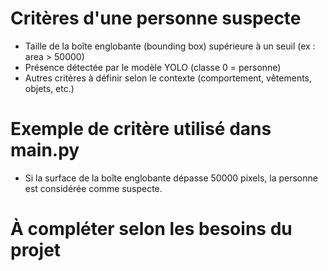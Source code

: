 # Critères d'une personne suspecte

- Taille de la boîte englobante (bounding box) supérieure à un seuil (ex : area > 50000)
- Présence détectée par le modèle YOLO (classe 0 = personne)
- Autres critères à définir selon le contexte (comportement, vêtements, objets, etc.)

# Exemple de critère utilisé dans main.py
- Si la surface de la boîte englobante dépasse 50000 pixels, la personne est considérée comme suspecte.

# À compléter selon les besoins du projet
